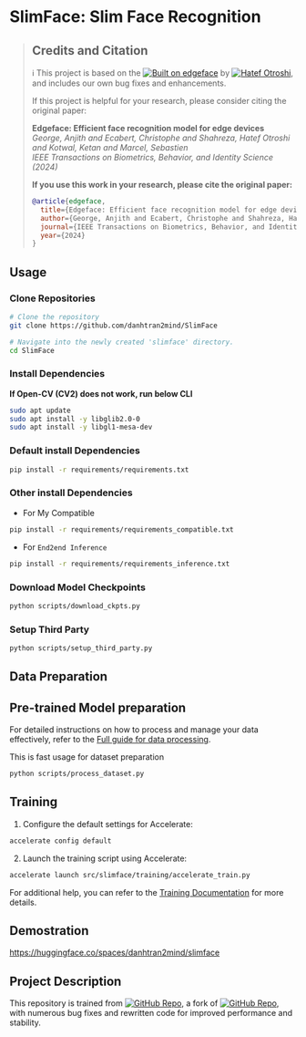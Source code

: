 # SlimFace: Slim Face Recognition

> ## Credits and Citation
>
> ℹ️ This project is based on the [![Built on edgeface](https://img.shields.io/badge/Built%20on-otroshi%2Fedgeface-blue?style=flat&logo=github)](https://github.com/otroshi/edgeface) by [![Hatef Otroshi](https://img.shields.io/badge/GitHub-Hatef_Otroshi-blue?style=flat&logo=github)](https://github.com/otroshi), and includes our own bug fixes and enhancements.
>
> If this project is helpful for your research, please consider citing the original paper:
>
> **Edgeface: Efficient face recognition model for edge devices**  
> *George, Anjith and Ecabert, Christophe and Shahreza, Hatef Otroshi and Kotwal, Ketan and Marcel, Sebastien*  
> *IEEE Transactions on Biometrics, Behavior, and Identity Science (2024)*
>
> **If you use this work in your research, please cite the original paper:**
> ```bibtex
> @article{edgeface,
>   title={Edgeface: Efficient face recognition model for edge devices},
>   author={George, Anjith and Ecabert, Christophe and Shahreza, Hatef Otroshi and Kotwal, Ketan and Marcel, Sebastien},
>   journal={IEEE Transactions on Biometrics, Behavior, and Identity Science},
>   year={2024}
> }
> ```


## Usage
### Clone Repositories
```bash
# Clone the repository
git clone https://github.com/danhtran2mind/SlimFace

# Navigate into the newly created 'slimface' directory.
cd SlimFace
```
### Install Dependencies
**If Open-CV (CV2) does not work, run below CLI**
```bash
sudo apt update
sudo apt install -y libglib2.0-0
sudo apt install -y libgl1-mesa-dev
```
### Default install Dependencies
```bash
pip install -r requirements/requirements.txt
```
### Other install Dependencies
- For My Compatible
```bash
pip install -r requirements/requirements_compatible.txt
```
- For `End2end Inference`
```bash
pip install -r requirements/requirements_inference.txt
```
### Download Model Checkpoints
```bash
python scripts/download_ckpts.py
```
### Setup Third Party
```bash
python scripts/setup_third_party.py
```
## Data Preparation

## Pre-trained Model preparation
For detailed instructions on how to process and manage your data effectively, refer to the [Full guide for data processing](./docs/data_processing.md).

This is fast usage for dataset preparation
```bash
python scripts/process_dataset.py
```
## Training

1. Configure the default settings for Accelerate:
```bash
accelerate config default
```

2. Launch the training script using Accelerate:
```bash
accelerate launch src/slimface/training/accelerate_train.py
```

For additional help, you can refer to the [Training Documentation](./docs/training/training_docs.md) for more details.

## Demostration

https://huggingface.co/spaces/danhtran2mind/slimface

## Project Description

This repository is trained from [![GitHub Repo](https://img.shields.io/badge/GitHub-danhtran2mind%2Fedgeface-blue?style=flat)](https://github.com/danhtran2mind/edgeface), a fork of [![GitHub Repo](https://img.shields.io/badge/GitHub-otroshi%2Fedgeface-blue?style=flat)](https://github.com/otroshi/edgeface), with numerous bug fixes and rewritten code for improved performance and stability.
